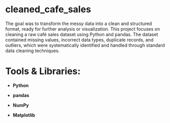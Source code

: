 # cleaned_cafe_sales
The goal was to transform the messy data into a clean and structured format, ready for further analysis or visualization.
This project focuses on cleaning a raw café sales dataset using Python and pandas. The dataset contained missing values, incorrect data types, duplicate records, and outliers, which were systematically identified and handled through standard data cleaning techniques.

# Tools & Libraries:
* **Python**

* **pandas**

* **NumPy**

* **Matplotlib**



